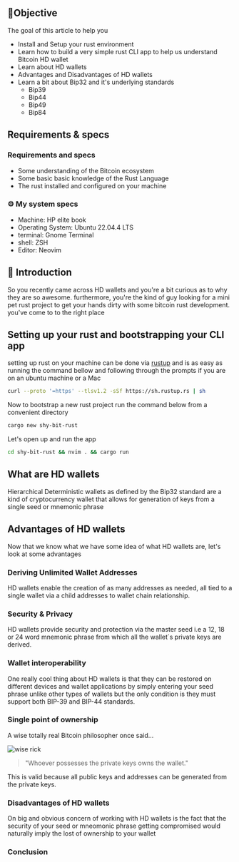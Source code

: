 ## 📜Objective

The goal of this article to help you

- Install and Setup your rust environment
- Learn how to build a very simple rust CLI app to help us understand Bitcoin HD wallet
- Learn about HD wallets
- Advantages and Disadvantages of HD wallets
- Learn a bit about Bip32 and it's underlying standards
  - Bip39
  - Bip44
  - Bip49
  - Bip84

## Requirements & specs

### Requirements and specs

- Some understanding of the Bitcoin ecosystem
- Some basic basic knowledge of the Rust Language
- The rust installed and configured on your machine

### ⚙️ My system specs

- Machine: HP elite book
- Operating System: Ubuntu 22.04.4 LTS
- terminal: Gnome Terminal
- shell: ZSH
- Editor: Neovim

## 📜 Introduction

So you recently came across HD wallets and you're a bit curious as to why they are so awesome. furthermore, you're the kind of guy looking for a mini pet rust project to get your hands dirty with some bitcoin rust development. you've come to to the right place

## Setting up your rust and bootstrapping your CLI app

setting up rust on your machine can be done via [rustup](https://rustup.rs/) and is as easy as running the command bellow and following through the prompts if you are on an ubuntu machine or a Mac

```zsh
curl --proto '=https' --tlsv1.2 -sSf https://sh.rustup.rs | sh
```

Now to bootstrap a new rust project run the command below from a convenient directory

```zsh
cargo new shy-bit-rust
```

Let's open up and run the app

```zsh
cd shy-bit-rust && nvim . && cargo run
```

## What are HD wallets

Hierarchical Deterministic wallets as defined by the Bip32 standard are a kind of cryptocurrency wallet that allows for generation of keys from a single seed or mnemonic phrase

## Advantages of HD wallets

Now that we know what we have some idea of what HD wallets are, let's look at some advantages

### Deriving Unlimited Wallet Addresses

HD wallets enable the creation of as many addresses as needed, all tied to a single wallet via a child addresses to wallet chain relationship.

### Security & Privacy

HD wallets provide security and protection via the master seed i.e a 12, 18 or 24 word mnemonic phrase from which all the wallet`s private keys are derived.

### Wallet interoperability

One really cool thing about HD wallets is that they can be restored on different devices and wallet applications by simply entering your seed phrase unlike other types of wallets but the only condition is they must support both BIP-39 and BIP-44 standards.

### Single point of ownership

A wise totally real Bitcoin philosopher once said...

![wise rick](https://media.giphy.com/media/v1.Y2lkPTc5MGI3NjExNmdjamRjZGtsMWtzaGk3YzVqcGNma2xhZHBwbHJnYnRmcG1pY3prNSZlcD12MV9pbnRlcm5hbF9naWZfYnlfaWQmY3Q9Zw/1USKMDPjuH4ovL7J5h/giphy.gif)

> "Whoever possesses the private keys owns the wallet."

This is valid because all public keys and addresses can be generated from the private keys.

### Disadvantages of HD wallets

On big and obvious concern of working with HD wallets is the fact that the security of your seed or mneomonic phrase getting compromised would naturally imply the lost of ownership to your wallet

### Conclusion

